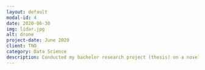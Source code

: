 ```yaml
---
layout: default
modal-id: 4
date: 2020-06-30
img: lidar.jpg
alt: drone
project-date: June 2020
client: TNO
category: Data Science
description: Conducted my bachelor research project (thesis) on a novel position estimation algorithm for a drone based on a 2D lidar. 
---
```

